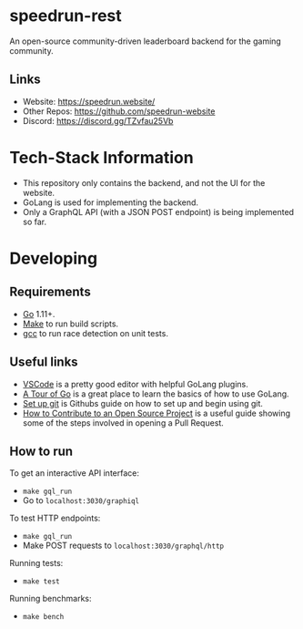 # speedrun-rest
An open-source community-driven leaderboard backend for the gaming community.

## Links
- Website: https://speedrun.website/
- Other Repos: https://github.com/speedrun-website
- Discord: https://discord.gg/TZvfau25Vb

# Tech-Stack Information
- This repository only contains the backend, and not the UI for the website.
- GoLang is used for implementing the backend.
- Only a GraphQL API (with a JSON POST endpoint) is being implemented so far.

# Developing
## Requirements
- [Go](https://golang.org/doc/install) 1.11+.
- [Make](https://www.gnu.org/software/make/) to run build scripts.
- [gcc](https://gcc.gnu.org/) to run race detection on unit tests.

## Useful links
- [VSCode](https://code.visualstudio.com/download) is a pretty good editor with helpful GoLang plugins.
- [A Tour of Go](https://tour.golang.org/welcome/1) is a great place to learn the basics of how to use GoLang.
- [Set up git](https://docs.github.com/en/get-started/quickstart/set-up-git) is Githubs guide on how to set up and begin using git.
- [How to Contribute to an Open Source Project](https://opensource.guide/how-to-contribute/#opening-a-pull-request) is a useful guide showing some of the steps involved in opening a Pull Request.

## How to run
To get an interactive API interface:
- `make gql_run`
- Go to `localhost:3030/graphiql`

To test HTTP endpoints:
- `make gql_run`
- Make POST requests to `localhost:3030/graphql/http`

Running tests:
- `make test`

Running benchmarks:
- `make bench`
